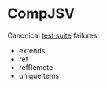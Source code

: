 # CompJSV

Canonical [test suite][canonical] failures:

* extends
* ref
* refRemote
* uniqueItems

[canonical]:https://github.com/json-schema/JSON-Schema-Test-Suite

